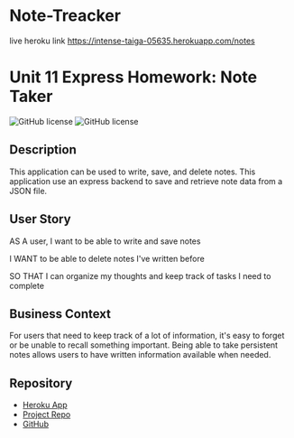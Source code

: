 # Note-Treacker
live heroku link https://intense-taiga-05635.herokuapp.com/notes
# Unit 11 Express Homework: Note Taker

![GitHub license]()
![GitHub license]()


## Description

This application can be used to write, save, and delete notes. This application use an express backend to save and retrieve note data from a JSON file.



## User Story

AS A user, I want to be able to write and save notes

I WANT to be able to delete notes I've written before

SO THAT I can organize my thoughts and keep track of tasks I need to complete

## Business Context

For users that need to keep track of a lot of information, it's easy to forget or be unable to recall something important. Being able to take persistent notes allows users to have written information available when needed.

## Repository
- [Heroku App](https://intense-taiga-05635.herokuapp.com/notes)
- [Project Repo]()
- [GitHub]()
